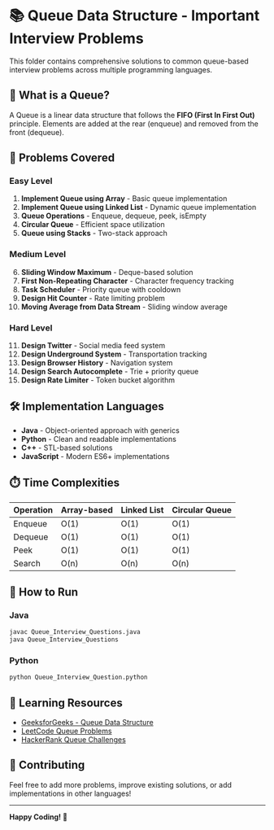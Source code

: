 # 📚 Queue Data Structure - Important Interview Problems

This folder contains comprehensive solutions to common queue-based interview problems across multiple programming languages.

## 🎯 What is a Queue?

A Queue is a linear data structure that follows the **FIFO (First In First Out)** principle. Elements are added at the rear (enqueue) and removed from the front (dequeue).

## 📁 Problems Covered

### Easy Level
1. **Implement Queue using Array** - Basic queue implementation
2. **Implement Queue using Linked List** - Dynamic queue implementation
3. **Queue Operations** - Enqueue, dequeue, peek, isEmpty
4. **Circular Queue** - Efficient space utilization
5. **Queue using Stacks** - Two-stack approach

### Medium Level
6. **Sliding Window Maximum** - Deque-based solution
7. **First Non-Repeating Character** - Character frequency tracking
8. **Task Scheduler** - Priority queue with cooldown
9. **Design Hit Counter** - Rate limiting problem
10. **Moving Average from Data Stream** - Sliding window average

### Hard Level
11. **Design Twitter** - Social media feed system
12. **Design Underground System** - Transportation tracking
13. **Design Browser History** - Navigation system
14. **Design Search Autocomplete** - Trie + priority queue
15. **Design Rate Limiter** - Token bucket algorithm

## 🛠️ Implementation Languages

- **Java** - Object-oriented approach with generics
- **Python** - Clean and readable implementations
- **C++** - STL-based solutions
- **JavaScript** - Modern ES6+ implementations

## ⏱️ Time Complexities

| Operation | Array-based | Linked List | Circular Queue |
|-----------|-------------|-------------|----------------|
| Enqueue   | O(1)        | O(1)        | O(1)          |
| Dequeue   | O(1)        | O(1)        | O(1)          |
| Peek      | O(1)        | O(1)        | O(1)          |
| Search    | O(n)        | O(n)        | O(n)          |

## 🚀 How to Run

### Java
```bash
javac Queue_Interview_Questions.java
java Queue_Interview_Questions
```

### Python
```bash
python Queue_Interview_Question.python
```

## 📖 Learning Resources

- [GeeksforGeeks - Queue Data Structure](https://www.geeksforgeeks.org/queue-data-structure/)
- [LeetCode Queue Problems](https://leetcode.com/tag/queue/)
- [HackerRank Queue Challenges](https://www.hackerrank.com/domains/data-structures/queues)

## 🤝 Contributing

Feel free to add more problems, improve existing solutions, or add implementations in other languages!

---

**Happy Coding! 🎉**
